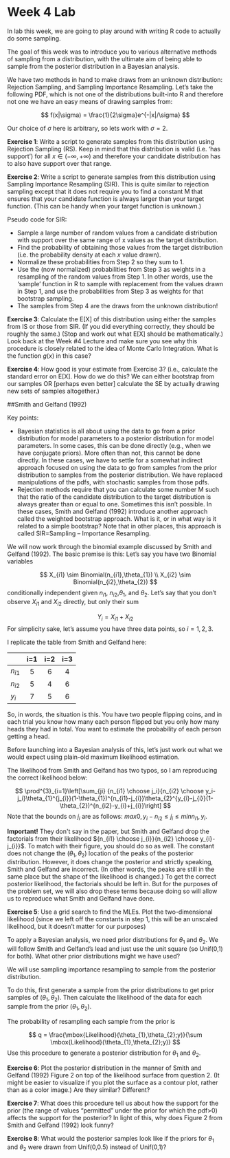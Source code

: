 Week 4 Lab
========================================================

In lab this week, we are going to play around with writing R code to actually do some sampling.

The goal of this week was to introduce you to various alternative methods of sampling from a distribution, with the ultimate aim of being able to sample from the posterior distribution in a Bayesian analysis. 

We have two methods in hand to make draws from an unknown distribution: Rejection Sampling, and Sampling Importance Resampling. Let’s take the following PDF, which is not one of the distributions built-into R and therefore not one we have an easy means of drawing samples from:

$$
f(x|\sigma) = \frac{1}{2\sigma}e^{-|x|/\sigma}
$$

Our choice of $\sigma$ here is arbitrary, so lets work with $\sigma=2$.

**Exercise 1**: Write a script to generate samples from this distribution using Rejection Sampling (RS). Keep in mind that this distribution is valid (i.e. ‘has support’) for all $x \in (-\infty,+\infty)$ and therefore your candidate distribution has to also have support over that range.

**Exercise 2**: Write a script to generate samples from this distribution using Sampling Importance Resampling (SIR). This is quite similar to rejection sampling except that it does not require you to find a constant M that ensures that your candidate function is always larger than your target function. (This can be handy when your target function is unknown.)

Pseudo code for SIR:
*	Sample a large number of random values from a candidate distribution with support over the same range of x values as the target distribution.
*	Find the probability of obtaining those values from the target distribution (i.e. the probability density at each $x$ value drawn).
*	Normalize these probabilities from Step 2 so they sum to 1. 
*	Use the (now normalized) probabilities from Step 3 as weights in a resampling of the random values from Step 1. In other words, use the ‘sample’ function in R to sample with replacement from the values drawn in Step 1, and use the probabilities from Step 3 as weights for that bootstrap sampling.
*	The samples from Step 4 are the draws from the unknown distribution!

**Exercise 3**: Calculate the E[X] of this distribution using either the samples from IS or those from SIR. (If you did everything correctly, they should be roughly the same.) (Stop and work out what E[X] should be mathematically.) Look back at the Week #4 Lecture and make sure you see why this procedure is closely related to the idea of Monte Carlo Integration. What is the function $g(x)$ in this case?

**Exercise 4**: How good is your estimate from Exercise 3? (i.e., calculate the standard error on E[X]. How do we do this? We can either bootstrap from our samples OR [perhaps even better] calculate the SE by actually drawing new sets of samples altogether.)

##Smith and Gelfand (1992)

Key points:
* Bayesian statistics is all about using the data to go from a prior distribution for model parameters to a posterior distribution for model parameters. In some cases, this can be done directly (e.g., when we have conjugate priors). More often than not, this cannot be done directly. In these cases, we have to settle for a somewhat indirect approach focused on using the data to go from samples from the prior distribution to samples from the posterior distribution. We have replaced manipulations of the pdfs, with stochastic samples from those pdfs.
* Rejection methods require that you can calculate some number M such that the ratio of the candidate distribution to the target distribution is always greater than or equal to one. Sometimes this isn’t possible. In these cases, Smith and Gelfand (1992) introduce another approach called the weighted bootstrap approach. What is it, or in what way is it related to a simple bootstrap?  Note that in other places, this approach is called SIR=Sampling – Importance Resampling.

We will now work through the binomial example discussed by Smith and Gelfand (1992). The basic premise is this: Let’s say you have two Binomial variables

$$
X_{i1} \sim Binomial(n_{i1},\theta_{1}) \\
X_{i2} \sim Binomial(n_{i2},\theta_{2})
$$
conditionally independent given $n_{i1}$, $n_{i2}$,$\theta_{1}$, and $\theta_{2}$. Let’s say that you don’t observe $X_{i1}$ and $X_{i2}$ directly, but only their sum

$$
Y_{i} = X_{i1}+X_{i2} 
$$
For simplicity sake, let’s assume you have three data points, so $i=1,2,3$.

I replicate the table from Smith and Gelfand here:

|                     | i=1    | i=2     | i=3       |
| ------------------- |:--------:|:---------:|:---------:| 
| $n_{i1}$            |    5     |    6      |      4    |
| $n_{i2}$            |   5      |     4     |      6    | 
| $y_{i}$             |   7     |    5      |      6    |

So, in words, the situation is this. You have two people flipping coins, and in each trial you know how many each person flipped but you only how many heads they had in total. You want to estimate the probability of each person getting a head.

Before launching into a Bayesian analysis of this, let’s just work out what we would expect using plain-old maximum likelihood estimation.

The likelihood from Smith and Gelfand has two typos, so I am reproducing the correct likelihood below:

$$
\prod^{3}_{i=1}\left[\sum_{ji} {n_{i1} \choose j_i}{n_{i2} \choose y_i-j_i}\theta_{1}^{j_{i}}(1-\theta_{1})^{n_{i1}-j_{i}}\theta_{2}^{y_{i}-j_{i}}(1-\theta_{2})^{n_{i2}-y_{i}+j_{i}}\right]
$$
Note that the bounds on $j_{i}$ are as follows: $max{0,y_{i}-n_{i2}} \leq j_{i} \leq min{n_{i1},y_{i}}$.

**Important!** They don't say in the paper, but Smith and Gelfand drop the factorials from their likelihood ${n_{i1} \choose j_{i}}{n_{i2} \choose y_{i}-j_{i}}$. To match with their figure, you should do so as well. The constant does not change the $(\theta_{1},\theta_{2})$ location of the peaks of the posterior distribution. However, it does change the posterior and strictly speaking, Smith and Gelfand are incorrect. (In other words, the peaks are still in the same place but the shape of the likelihood is changed.) To get the correct posterior likelihood, the factorials should be left in. But for the purposes of the problem set, we will also drop these terms because doing so will allow us to reproduce what Smith and Gelfand have done.  

**Exercise 5**: Use a grid search to find the MLEs. Plot the two-dimensional likelihood (since we left off the constants in step 1, this will be an unscaled likelihood, but it doesn’t matter for our purposes)

To apply a Bayesian analysis, we need prior distributions for $\theta_{1}$ and $\theta_{2}$. We will follow Smith and Gelfand’s lead and just use the unit square (so Unif(0,1) for both). What other prior distributions might we have used?

We will use sampling importance resampling to sample from the posterior distribution. 

To do this, first generate a sample from the prior distributions to get prior samples of $(\theta_{1},\theta_{2})$. Then calculate the likelihood of the data for each sample from the prior $(\theta_{1},\theta_{2})$.

The probability of resampling each sample from the prior is

$$
q = \frac{\mbox{Likelihood}(\theta_{1},\theta_{2};y)}{\sum \mbox{Likelihood}(\theta_{1},\theta_{2};y)}
$$
Use this procedure to generate a posterior distribution for $\theta_{1}$ and $\theta_{2}$.

**Exercise 6**: Plot the posterior distribution in the manner of Smith and Gelfand (1992) Figure 2 on top of the likelihood surface from question 2. (It might be easier to visualize if you plot the surface as a contour plot, rather than as a color image.) Are they similar? Different? 

**Exercise 7**: What does this procedure tell us about how the support for the prior (the range of values “permitted” under the prior for which the pdf>0) affects the support for the posterior? In light of this, why does Figure 2 from Smith and Gelfand (1992) look funny?

**Exercise 8**: What would the posterior samples look like if the priors for $\theta_{1}$ and $\theta_{2}$ were drawn from Unif(0,0.5) instead of Unif(0,1)?







